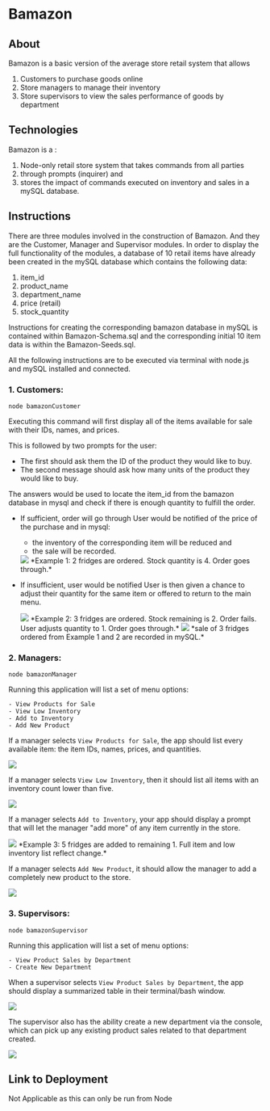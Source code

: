 # Bamazon

## About

Bamazon is a basic version of the average store retail system that allows

1. Customers to purchase goods online
2. Store managers to manage their inventory
3. Store supervisors to view the sales performance of goods by department

## Technologies

Bamazon is a :

1. Node-only retail store system that takes commands from all parties
2. through prompts (inquirer) and
3. stores the impact of commands executed on inventory and sales in a mySQL database.

## Instructions

There are three modules involved in the construction of Bamazon. And they are the Customer, Manager and Supervisor modules. In order to display the full functionality of the modules, a database of 10 retail items have already been created in the mySQL database which contains the following data:

1. item_id
2. product_name
3. department_name
4. price (retail)
5. stock_quantity

Instructions for creating the corresponding bamazon database in mySQL is contained within Bamazon-Schema.sql and the corresponding initial 10 item data is within the Bamazon-Seeds.sql.

All the following instructions are to be executed via terminal with node.js and mySQL installed and connected.

### 1. Customers:

`node bamazonCustomer`

Executing this command will first display all of the items available for sale with their IDs, names, and prices.

This is followed by two prompts for the user:

- The first should ask them the ID of the product they would like to buy.
- The second message should ask how many units of the product they would like to buy.

The answers would be used to locate the item_id from the bamazon database in mysql and check if there is enough quantity to fulfill the order.

- If sufficient, order will go through
  User would be notified of the price of the purchase and in mysql:

  - the inventory of the corresponding item will be reduced and
  - the sale will be recorded.

  <img src="gif/saleSuccess.gif">
   *Example 1: 2 fridges are ordered. Stock quantity is 4. Order goes through.*

- If insufficient, user would be notified
  User is then given a chance to adjust their quantity for the same item or offered to return to the main menu.

  <img src="gif/saleFail.gif">
  *Example 2: 3 fridges are ordered. Stock remaining is 2. Order fails. User adjusts quantity to 1. Order goes through.*

  <img src="gif/saleRecorded.gif">
  *sale of 3 fridges ordered from Example 1 and 2 are recorded in mySQL.*

### 2. Managers:

`node bamazonManager`

Running this application will list a set of menu options:

    - View Products for Sale
    - View Low Inventory
    - Add to Inventory
    - Add New Product

If a manager selects `View Products for Sale`, the app should list every available item: the item IDs, names, prices, and quantities.

   <img src="gif/viewProducts.gif">

If a manager selects `View Low Inventory`, then it should list all items with an inventory count lower than five.

   <img src="gif/viewLow.gif">

If a manager selects `Add to Inventory`, your app should display a prompt that will let the manager "add more" of any item currently in the store.

  <img src="gif/addInventory.gif">
    *Example 3: 5 fridges are added to remaining 1. Full item and low inventory list reflect change.*

If a manager selects `Add New Product`, it should allow the manager to add a completely new product to the store.

  <img src="gif/addProduct.gif">

### 3. Supervisors:

`node bamazonSupervisor`

Running this application will list a set of menu options:

    - View Product Sales by Department
    - Create New Department

When a supervisor selects `View Product Sales by Department`, the app should display a summarized table in their terminal/bash window.

<img src="gif/viewSales.gif">

The supervisor also has the ability create a new department via the console, which can pick up any existing product sales related to that department created.

<img src="gif/newDept.gif">

## Link to Deployment

Not Applicable as this can only be run from Node
